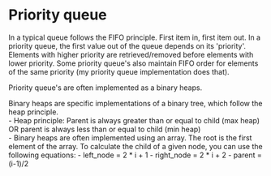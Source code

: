 # Priority queue
In a typical queue follows the FIFO principle. First item in, first item out.
In a priority queue, the first value out of the queue depends on its 
'priority'. Elements with higher priority are retrieved/removed before elements 
with lower priority. Some priority queue's also maintain FIFO order for 
elements of the same priority (my priority queue implementation does that).

Priority queue's are often implemented as a binary heaps. 

Binary heaps are specific implementations of a binary tree, which follow the 
heap principle.   
    - Heap principle: Parent is always greater than or equal to child (max heap)
    OR parent is always less than or equal to child (min heap)  
    - Binary heaps are often implemented using an array. The root is the first 
    element of the array. To calculate the child of a given node, you can use 
    the following equations: 
        - left_node = 2 * i + 1
        - right_node = 2 * i + 2
        - parent = (i-1)/2

